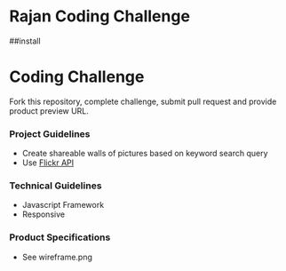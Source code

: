 # Rajan Coding Challenge

##install

# Coding Challenge
Fork this repository, complete challenge, submit pull request and provide product preview URL.

### Project Guidelines
* Create shareable walls of pictures based on keyword search query
* Use [Flickr API](https://www.flickr.com/services/api)

### Technical Guidelines
* Javascript Framework
* Responsive

### Product Specifications
* See wireframe.png

